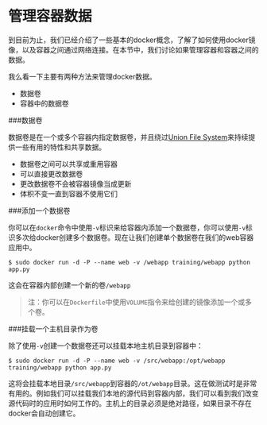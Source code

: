 管理容器数据
===

到目前为止，我们已经介绍了一些基本的docker概念，了解了如何使用docker镜像，以及容器之间通过网络连接。在本节中，我们讨论如果管理容器和容器之间的数据。


我么看一下主要有两种方法来管理docker数据。

- 数据卷
- 容器中的数据卷

###数据卷

数据卷是在一个或多个容器内指定数据卷，并且绕过[Union File System](http://docs.docker.com/terms/layer/#ufs-def)来持续提供一些有用的特性和共享数据。

- 数据卷之间可以共享或重用容器
- 可以直接更改数据卷
- 更改数据卷不会被容器镜像当成更新
- 体积不变一直到容器不使用它们

###添加一个数据卷

你可以在`docker`命令中使用`-v`标识来给容器内添加一个数据卷，你可以使用`-v`标识多次给docker创建多个数据卷。现在让我们创建单个数据卷在我们的web容器应用中。

	$ sudo docker run -d -P --name web -v /webapp training/webapp python app.py

这会在容器内部创建一个新的卷`/webapp`

>注：你可以在`Dockerfile`中使用`VOLUME`指令来给创建的镜像添加一个或多个卷。

###挂载一个主机目录作为卷

除了使用`-v`创建一个数据卷还可以挂载本地主机目录到容器中：

	$ sudo docker run -d -P --name web -v /src/webapp:/opt/webapp training/webapp python app.py

这将会挂载本地目录`/src/webapp`到容器的`/ot/webapp`目录。这在做测试时是非常有用的。例如我们可以挂载我们本地的源代码到容器内部，我们可以看到我们改变源代码时的应用时如何工作的。主机上的目录必须是绝对路径，如果目录不存在docker会自动创建它。


